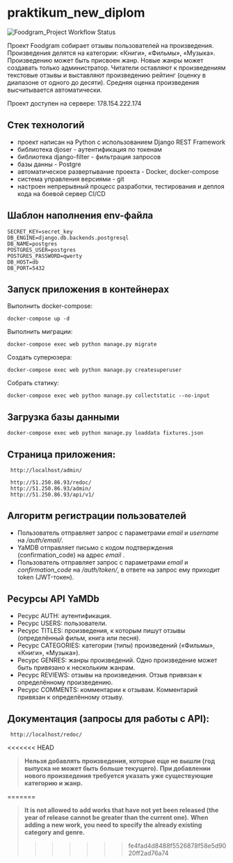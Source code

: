 # praktikum_new_diplom

![Foodgram_Project Workflow Status](https://github.com/danilashishkin/yamdb_final/actions/workflows/yamdb_workflow.yml/badge.svg?branch=master&event=push)

Проект Foodgram собирает отзывы пользователей на произведения. Произведения делятся на категории: «Книги», «Фильмы», «Музыка».
Произведению может быть присвоен жанр. Новые жанры может создавать только администратор.
Читатели оставляют к произведениям текстовые отзывы и выставляют произведению рейтинг (оценку в диапазоне от одного до десяти).
Cредняя оценка произведения высчитывается автоматически.

Проект доступен на сервере: 178.154.222.174

## Стек технологий
- проект написан на Python с использованием Django REST Framework
- библиотека djoser - аутентификация по токенам
- библиотека django-filter - фильтрация запросов
- базы данны - Postgre
- автоматическое развертывание проекта - Docker, docker-compose
- система управления версиями - git
- настроен непрерывный процесс разработки, тестирования и деплоя кода на боевой сервер CI/CD

## Шаблон наполнения env-файла

```
SECRET_KEY=secret_key
DB_ENGINE=django.db.backends.postgresql
DB_NAME=postgres
POSTGRES_USER=postgres
POSTGRES_PASSWORD=qwerty
DB_HOST=db
DB_PORT=5432 
```

## Запуск приложения в контейнерах

Выполнить docker-compose:

```
docker-compose up -d
```

Выполнить миграции:

```
docker-compose exec web python manage.py migrate
```

Создать суперюзера:

```
docker-compose exec web python manage.py createsuperuser
```

Собрать статику:

```
docker-compose exec web python manage.py collectstatic --no-input
```

## Загрузка базы данными

```
docker-compose exec web python manage.py loaddata fixtures.json
```
## Страница приложения:

```
 http://localhost/admin/

 http://51.250.86.93/redoc/
 http://51.250.86.93/admin/
 http://51.250.86.93/api/v1/
```

## Алгоритм регистрации пользователей
- Пользователь отправляет запрос с параметрами *email* и *username* на */auth/email/*.
- YaMDB отправляет письмо с кодом подтверждения (confirmation_code) на адрес *email* .
- Пользователь отправляет запрос с параметрами *email* и *confirmation_code* на */auth/token/*, в ответе на запрос ему приходит token (JWT-токен).

## Ресурсы API YaMDb

- Ресурс AUTH: аутентификация.
- Ресурс USERS: пользователи.
- Ресурс TITLES: произведения, к которым пишут отзывы (определённый фильм, книга или песня).
- Ресурс CATEGORIES: категории (типы) произведений («Фильмы», «Книги», «Музыка»).
- Ресурс GENRES: жанры произведений. Одно произведение может быть привязано к нескольким жанрам.
- Ресурс REVIEWS: отзывы на произведения. Отзыв привязан к определённому произведению.
- Ресурс COMMENTS: комментарии к отзывам. Комментарий привязан к определённому отзыву.

## Документация (запросы для работы с API):

```
 http://localhost/redoc/
```

<<<<<<< HEAD
>**Нельзя добавлять произведения, которые еще не вышли (год выпуска не может быть больше текущего).**
>**При добавлении нового произведения требуется указать уже существующие категорию и жанр.**

=======
>**It is not allowed to add works that have not yet been released (the year of release cannot be greater than the current one).**
>**When adding a new work, you need to specify the already existing category and genre.**
>>>>>>> fe4fad4d8488f5526878f58e5d9020ff2ad76a74
